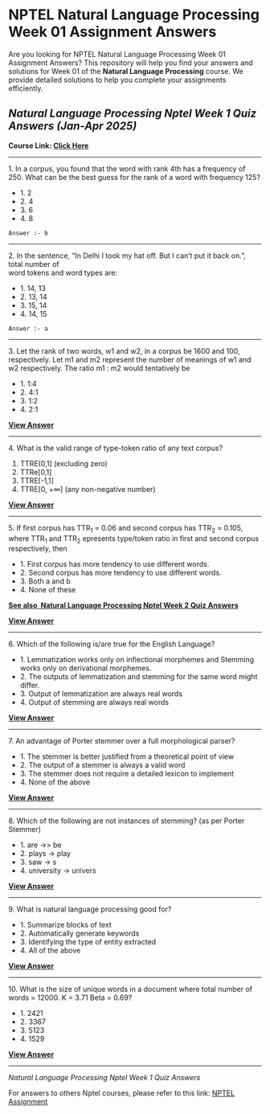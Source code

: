 # NPTEL Natural Language Processing Week 01 Assignment Answers

Are you looking for NPTEL Natural Language Processing Week 01 Assignment Answers? This repository will help you find your answers and solutions for Week 01 of the **Natural Language Processing** course. We provide detailed solutions to help you complete your assignments efficiently.

## _Natural Language Processing Nptel Week 1 Quiz Answers (Jan-Apr 2025)_

**Course Link: [**Click Here**](https://onlinecourses.nptel.ac.in/noc25_cs51/course)**

***

1\. In a corpus, you found that the word with rank 4th has a frequency of 250. What can be the best guess for the rank of a word with frequency 125?

- 1\. 2
- 2\. 4
- 3\. 6
- 4\. 8

<!---->

    Answer :- b

***

2\. In the sentence, “In Delhi I took my hat off. But I can’t put it back on.”, total number of\
word tokens and word types are:

- 1\. 14, 13
- 2\. 13, 14
- 3\. 15, 14
- 4\. 14, 15

<!---->

    Answer :- a

***

3\. Let the rank of two words, w1 and w2, in a corpus be 1600 and 100, respectively. Let m1 and m2 represent the number of meanings of w1 and w2 respectively. The ratio m1 : m2 would tentatively be

- 1\. 1:4
- 2\. 4:1
- 3\. 1:2
- 4\. 2:1

**[**View Answer**](https://my.progiez.com/courses/natural-language-processing-nptel-answers/)**

***

4\. What is the valid range of type-token ratio of any text corpus?

1. TTRE(0,1] (excluding zero)
2. TTRe\[0,1]
3. TTRE\[-1,1]
4. TTRE\[0, +∞] (any non-negative number)

****[**View Answer**](https://my.progiez.com/courses/natural-language-processing-nptel-answers/)****

***

5\. If first corpus has TTR<sub>1</sub> = 0.06 and second corpus has TTR<sub>2</sub> = 0.105, where TTR<sub>1</sub> and TTR<sub>2</sub> epresents type/token ratio in first and second corpus respectively, then

- 1\. First corpus has more tendency to use different words.
- 2\. Second corpus has more tendency to use different words.
- 3\. Both a and b
- 4\. None of these

[****See also**  **Natural Language Processing Nptel Week 2 Quiz Answers****](https://progiez.com/natural-language-processing-nptel-week-2-quiz-answers)

****[**View Answer**](https://my.progiez.com/courses/natural-language-processing-nptel-answers/)****

***

6\. Which of the following is/are true for the English Language?

- 1\. Lemmatization works only on inflectional morphemes and Stemming works only on derivational morphemes.
- 2\. The outputs of lemmatization and stemming for the same word might differ.
- 3\. Output of lemmatization are always real words
- 4\. Output of stemming are always real words

**[**View Answer**](https://my.progiez.com/courses/natural-language-processing-nptel-answers/)**

***

7\. An advantage of Porter stemmer over a full morphological parser?

- 1\. The stemmer is better justified from a theoretical point of view
- 2\. The output of a stemmer is always a valid word
- 3\. The stemmer does not require a detailed lexicon to implement
- 4\. None of the above

****[**View Answer**](https://my.progiez.com/courses/natural-language-processing-nptel-answers/)****

***

8\. Which of the following are not instances of stemming? (as per Porter Stemmer)

- 1\. are →> be
- 2\. plays -> play
- 3\. saw -> s
- 4\. university -> univers

****[**View Answer**](https://my.progiez.com/courses/natural-language-processing-nptel-answers/)****

***

9\. What is natural language processing good for?

- 1\. Summarize blocks of text
- 2\. Automatically generate keywords
- 3\. Identifying the type of entity extracted
- 4\. All of the above

****[**View Answer**](https://my.progiez.com/courses/natural-language-processing-nptel-answers/)****

***

10\. What is the size of unique words in a document where total number of words = 12000. K = 3.71 Beta = 0.69?

- 1\. 2421
- 2\. 3367
- 3\. 5123
- 4\. 1529

**[**View Answer**](https://my.progiez.com/courses/natural-language-processing-nptel-answers/)**

***

_Natural Language Processing Nptel Week 1 Quiz Answers_

For answers to others Nptel courses, please refer to this link: [NPTEL Assignment](https://progiez.com/nptel-assignment-answers)
